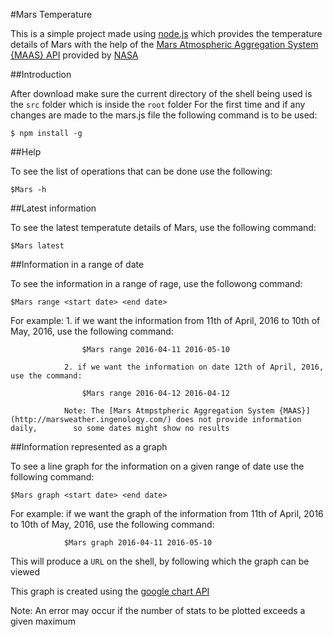 #Mars Temperature

This is a simple project made using [node.js](http://nodejs.org) which provides the temperature details of Mars with the help of the [Mars Atmospheric Aggregation System {MAAS} API](http://marsweather.ingenology.com/) provided by [NASA](https://www.nasa.gov/)

##Introduction

After download make sure the current directory of the shell being used is the `src` folder which is inside the `root` folder
For the first time and if any changes are made to the mars.js file the following command is to be used:
	
	$ npm install -g


##Help

To see the list of operations that can be done use the following:

	$Mars -h

##Latest information

To see the latest temperatute details of Mars, use the following command:

	$Mars latest

##Information in a range of date

To see the information in a range of rage, use the followong command:
	
	$Mars range <start date> <end date>

For example: 1. if we want the information from 11th of April, 2016 to 10th of May, 2016, use the following command:
	
			    	$Mars range 2016-04-11 2016-05-10

				2. if we want the information on date 12th of April, 2016, use the command:

					$Mars range 2016-04-12 2016-04-12

				Note: The [Mars Atmpstpheric Aggregation System {MAAS}](http://marsweather.ingenology.com/) does not provide information daily,  	   so some dates might show no results

##Information represented as a graph

To see a line graph for the information on a given range of date use the following command:

	$Mars graph <start date> <end date>

For example: if we want the graph of the information from 11th of April, 2016 to 10th of May, 2016, use the following command:
		
				$Mars graph 2016-04-11 2016-05-10

This will produce a `URL` on the shell, by following which the graph can be viewed

This graph is created using the [google chart API](https://developers.google.com/chart/)

Note: An error may occur if the number of stats to be plotted exceeds a given maximum 
